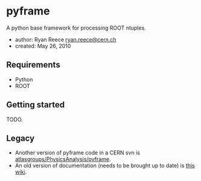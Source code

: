 # pyframe

A python base framework for processing ROOT ntuples.

-   author: Ryan Reece <ryan.reece@cern.ch>
-   created: May 26, 2010


## Requirements

-   Python
-   ROOT


## Getting started

TODO.

## Legacy

-   Another version of pyframe code in a CERN svn is [atlasgroups/PhysicsAnalysis/pyframe](https://svnweb.cern.ch/trac/atlasgroups/browser/PhysicsAnalysis/pyframe).
-   An old version of documentation (needs to be brought up to date) is [this wiki](https://twiki.cern.ch/twiki/bin/view/Sandbox/PyFrame).



